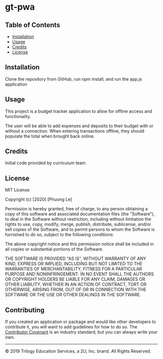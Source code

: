 # gt-pwa
## Table of Contents 

* [Installation](#installation)
* [Usage](#usage)
* [Credits](#credits)
* [License](#license)


## Installation

Clone the repository from GitHub, run npm install, and run the app.js application


## Usage 

This project is a budget tracker application to allow for offline access and functionality.

The user will be able to add expenses and deposits to their budget with or without a connection. When entering transactions offline, they should populate the total when brought back online.



## Credits

Initial code provided by curriculum team


## License

MIT License

Copyright (c) [2020] [Phuong Le]

Permission is hereby granted, free of charge, to any person obtaining a copy
of this software and associated documentation files (the "Software"), to deal
in the Software without restriction, including without limitation the rights
to use, copy, modify, merge, publish, distribute, sublicense, and/or sell
copies of the Software, and to permit persons to whom the Software is
furnished to do so, subject to the following conditions:

The above copyright notice and this permission notice shall be included in all
copies or substantial portions of the Software.

THE SOFTWARE IS PROVIDED "AS IS", WITHOUT WARRANTY OF ANY KIND, EXPRESS OR
IMPLIED, INCLUDING BUT NOT LIMITED TO THE WARRANTIES OF MERCHANTABILITY,
FITNESS FOR A PARTICULAR PURPOSE AND NONINFRINGEMENT. IN NO EVENT SHALL THE
AUTHORS OR COPYRIGHT HOLDERS BE LIABLE FOR ANY CLAIM, DAMAGES OR OTHER
LIABILITY, WHETHER IN AN ACTION OF CONTRACT, TORT OR OTHERWISE, ARISING FROM,
OUT OF OR IN CONNECTION WITH THE SOFTWARE OR THE USE OR OTHER DEALINGS IN THE
SOFTWARE.

## Contributing

If you created an application or package and would like other developers to contribute it, you will want to add guidelines for how to do so. The [Contributor Covenant](https://www.contributor-covenant.org/) is an industry standard, but you can always write your own.

---
© 2019 Trilogy Education Services, a 2U, Inc. brand. All Rights Reserved.